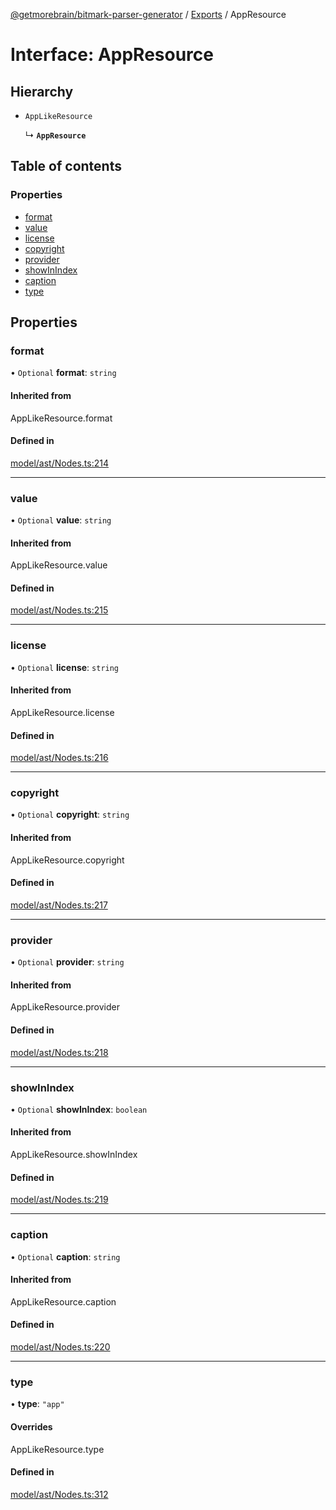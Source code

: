 [@getmorebrain/bitmark-parser-generator](../API.md) / [Exports](../modules.md) / AppResource

# Interface: AppResource

## Hierarchy

- `AppLikeResource`

  ↳ **`AppResource`**

## Table of contents

### Properties

- [format](AppResource.md#format)
- [value](AppResource.md#value)
- [license](AppResource.md#license)
- [copyright](AppResource.md#copyright)
- [provider](AppResource.md#provider)
- [showInIndex](AppResource.md#showInIndex)
- [caption](AppResource.md#caption)
- [type](AppResource.md#type)

## Properties

### format

• `Optional` **format**: `string`

#### Inherited from

AppLikeResource.format

#### Defined in

[model/ast/Nodes.ts:214](https://github.com/getMoreBrain/bitmark-parser-generator/blob/b82d7bf/src/model/ast/Nodes.ts#L214)

___

### value

• `Optional` **value**: `string`

#### Inherited from

AppLikeResource.value

#### Defined in

[model/ast/Nodes.ts:215](https://github.com/getMoreBrain/bitmark-parser-generator/blob/b82d7bf/src/model/ast/Nodes.ts#L215)

___

### license

• `Optional` **license**: `string`

#### Inherited from

AppLikeResource.license

#### Defined in

[model/ast/Nodes.ts:216](https://github.com/getMoreBrain/bitmark-parser-generator/blob/b82d7bf/src/model/ast/Nodes.ts#L216)

___

### copyright

• `Optional` **copyright**: `string`

#### Inherited from

AppLikeResource.copyright

#### Defined in

[model/ast/Nodes.ts:217](https://github.com/getMoreBrain/bitmark-parser-generator/blob/b82d7bf/src/model/ast/Nodes.ts#L217)

___

### provider

• `Optional` **provider**: `string`

#### Inherited from

AppLikeResource.provider

#### Defined in

[model/ast/Nodes.ts:218](https://github.com/getMoreBrain/bitmark-parser-generator/blob/b82d7bf/src/model/ast/Nodes.ts#L218)

___

### showInIndex

• `Optional` **showInIndex**: `boolean`

#### Inherited from

AppLikeResource.showInIndex

#### Defined in

[model/ast/Nodes.ts:219](https://github.com/getMoreBrain/bitmark-parser-generator/blob/b82d7bf/src/model/ast/Nodes.ts#L219)

___

### caption

• `Optional` **caption**: `string`

#### Inherited from

AppLikeResource.caption

#### Defined in

[model/ast/Nodes.ts:220](https://github.com/getMoreBrain/bitmark-parser-generator/blob/b82d7bf/src/model/ast/Nodes.ts#L220)

___

### type

• **type**: ``"app"``

#### Overrides

AppLikeResource.type

#### Defined in

[model/ast/Nodes.ts:312](https://github.com/getMoreBrain/bitmark-parser-generator/blob/b82d7bf/src/model/ast/Nodes.ts#L312)
